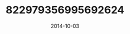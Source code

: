 ---
title: "822979356995692624"
image: "2014-10-03 19.00.06 822979356995692624_46248401"
date: "2014-10-03"
type: "photo"
---